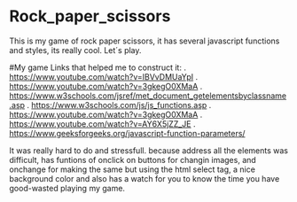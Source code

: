 # Rock_paper_scissors
This is my game of rock paper scissors, it has several javascript functions and styles, its really cool. Let´s play.

#My game
Links that helped me to construct it:
  . https://www.youtube.com/watch?v=IBVvDMUaYpI
  . https://www.youtube.com/watch?v=3gkegO0XMaA
  . https://www.w3schools.com/jsref/met_document_getelementsbyclassname.asp
  . https://www.w3schools.com/js/js_functions.asp
  . https://www.youtube.com/watch?v=3gkegO0XMaA
  . https://www.youtube.com/watch?v=AY6X5jZZ_JE
  . https://www.geeksforgeeks.org/javascript-function-parameters/
  
It was really hard to do and stressfull. because address all the elements was difficult, has funtions of onclick on buttons for changin images, and onchange for making the same but using the html select tag, a nice background color and also has a watch for you to know the time you have good-wasted playing my game.
